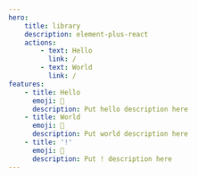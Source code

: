 ```yaml
---
hero:
    title: library
    description: element-plus-react
    actions:
        - text: Hello
          link: /
        - text: World
          link: /
features:
    - title: Hello
      emoji: 💎
      description: Put hello description here
    - title: World
      emoji: 🌈
      description: Put world description here
    - title: '!'
      emoji: 🚀
      description: Put ! description here
---
```

